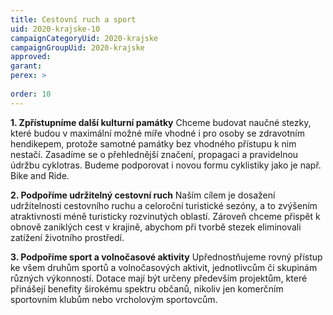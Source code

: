 ```yaml
---
title: Cestovní ruch a sport
uid: 2020-krajske-10
campaignCategoryUid: 2020-krajske
campaignGroupUid: 2020-krajske
approved:
garant:
perex: >
  
order: 10
---
```


**1. Zpřístupníme další kulturní památky**
Chceme budovat naučné stezky, které budou v maximální možné míře vhodné i pro osoby se zdravotním hendikepem, protože samotné památky bez vhodného přístupu k nim nestačí. Zasadíme se o přehlednější značení, propagaci a pravidelnou údržbu cyklotras. Budeme podporovat i novou formu cyklistiky jako je např. Bike and Ride.

**2. Podpoříme udržitelný cestovní ruch**
Naším cílem je dosažení udržitelnosti cestovního ruchu a celoroční turistické sezóny, a to zvýšením atraktivnosti méně turisticky rozvinutých oblastí. Zároveň chceme přispět k obnově zaniklých cest v krajině, abychom při tvorbě stezek eliminovali zatížení životního prostředí.

**3. Podpoříme sport a volnočasové aktivity**
Upřednostňujeme rovný přístup ke všem druhům sportů a volnočasových aktivit, jednotlivcům či skupinám různých výkonností. Dotace mají být určeny především projektům, které přinášejí benefity širokému spektru občanů, nikoliv jen komerčním sportovním klubům nebo vrcholovým sportovcům.
